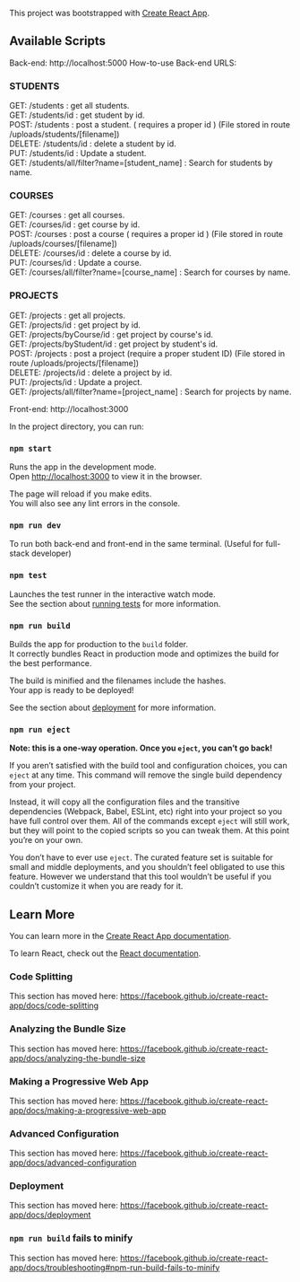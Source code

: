 This project was bootstrapped with [Create React App](https://github.com/facebook/create-react-app).

## Available Scripts

Back-end: http://localhost:5000
How-to-use Back-end URLS:

### STUDENTS
GET: /students : get all students. <br/>
GET: /students/id : get student by id. <br/>
POST: /students : post a student. ( requires a proper id )  (File stored in route /uploads/students/[filename]) <br/>
DELETE: /students/id : delete a student by id. <br/>
PUT: /students/id : Update a student. <br/>
GET: /students/all/filter?name=[student_name] : Search for students by name. <br/>

### COURSES
GET: /courses : get all courses. <br/>
GET: /courses/id : get course by id. <br/>
POST: /courses : post a course ( requires a proper id ) (File stored in route /uploads/courses/[filename]) <br/>
DELETE: /courses/id : delete a course by id. <br/>
PUT: /courses/id : Update a course. <br/> 
GET: /courses/all/filter?name=[course_name] : Search for courses by name. <br/>

### PROJECTS
GET: /projects : get all projects. <br/> 
GET: /projects/id : get project by id. <br/> 
GET: /projects/byCourse/id : get project by course's id. <br/> 
GET: /projects/byStudent/id : get project by student's id. <br/> 
POST: /projects : post a project (require a proper student ID)  (File stored in route /uploads/projects/[filename])<br/>
DELETE: /projects/id : delete a project by id. <br/>
PUT: /projects/id : Update a project. <br/> 
GET: /projects/all/filter?name=[project_name] : Search for projects by name.<br/>

Front-end: http://localhost:3000

In the project directory, you can run:

### `npm start`

Runs the app in the development mode.<br />
Open [http://localhost:3000](http://localhost:3000) to view it in the browser.

The page will reload if you make edits.<br />
You will also see any lint errors in the console.

### `npm run dev`
To run both back-end and front-end in the same terminal. (Useful for full-stack developer)

### `npm test`

Launches the test runner in the interactive watch mode.<br />
See the section about [running tests](https://facebook.github.io/create-react-app/docs/running-tests) for more information.

### `npm run build`

Builds the app for production to the `build` folder.<br />
It correctly bundles React in production mode and optimizes the build for the best performance.

The build is minified and the filenames include the hashes.<br />
Your app is ready to be deployed!

See the section about [deployment](https://facebook.github.io/create-react-app/docs/deployment) for more information.

### `npm run eject`

**Note: this is a one-way operation. Once you `eject`, you can’t go back!**

If you aren’t satisfied with the build tool and configuration choices, you can `eject` at any time. This command will remove the single build dependency from your project.

Instead, it will copy all the configuration files and the transitive dependencies (Webpack, Babel, ESLint, etc) right into your project so you have full control over them. All of the commands except `eject` will still work, but they will point to the copied scripts so you can tweak them. At this point you’re on your own.

You don’t have to ever use `eject`. The curated feature set is suitable for small and middle deployments, and you shouldn’t feel obligated to use this feature. However we understand that this tool wouldn’t be useful if you couldn’t customize it when you are ready for it.

## Learn More

You can learn more in the [Create React App documentation](https://facebook.github.io/create-react-app/docs/getting-started).

To learn React, check out the [React documentation](https://reactjs.org/).

### Code Splitting

This section has moved here: https://facebook.github.io/create-react-app/docs/code-splitting

### Analyzing the Bundle Size

This section has moved here: https://facebook.github.io/create-react-app/docs/analyzing-the-bundle-size

### Making a Progressive Web App

This section has moved here: https://facebook.github.io/create-react-app/docs/making-a-progressive-web-app

### Advanced Configuration

This section has moved here: https://facebook.github.io/create-react-app/docs/advanced-configuration

### Deployment

This section has moved here: https://facebook.github.io/create-react-app/docs/deployment

### `npm run build` fails to minify

This section has moved here: https://facebook.github.io/create-react-app/docs/troubleshooting#npm-run-build-fails-to-minify
